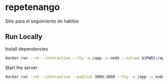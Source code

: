 # repetenango

Sitio para el seguimiento de habitos


## Run Locally

Install dependencies

```bash
docker run --rm --interactive --tty -w /app -u node --volume ${PWD}:/app node:22.14-alpine npm install
```

Start the server

```bash
docker run --rm --interactive --publish 3000:3000 --tty -w /app -u node --volume ${PWD}:/app node:22.14-alpine npm run start
```
